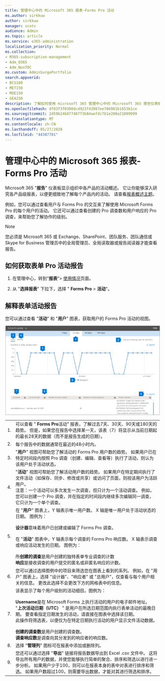 ```yaml
---
title: 管理中心中的 Microsoft 365 报表-Forms Pro 活动
ms.author: sirkkuw
author: sirkkuw
manager: scotv
audience: Admin
ms.topic: article
ms.service: o365-administration
localization_priority: Normal
ms.collection:
- M365-subscription-management
- Adm_O365
- Adm_NonTOC
ms.custom: AdminSurgePortfolio
search.appverid:
- BCS160
- MET150
- MOE150
- GEA150
description: 了解如何使用 microsoft 365 管理中心中的 Microsoft 365 报告仪表板获取 Microsoft Forms Pro 活动报告。
ms.openlocfilehash: df03f3f0300dcd923f43987ee786981b1653b1ce
ms.sourcegitcommit: 2d59b24b877487f3b84aefdc7b1e200a21009999
ms.translationtype: MT
ms.contentlocale: zh-CN
ms.lasthandoff: 05/27/2020
ms.locfileid: "44387701"
---
```

# <a name="microsoft-365-reports-in-the-admin-center---forms-pro-activity"></a>管理中心中的 Microsoft 365 报表-Forms Pro 活动

Microsoft 365 "**报告**" 仪表板显示组织中各产品的活动概述。 它让你能够深入研究各产品级报表，以便更细致地了解每个产品内的活动。 请查看[报表概述主题](activity-reports.md)。
  
例如，您可以通过查看用户与 Forms Pro 的交互来了解使用 Microsoft Forms Pro 的每个用户的活动。 它还可以通过查看创建的 Pro 调查数和用户响应的 Pro 调查，来帮助您了解协作的级别。 
  
> [!NOTE]
> 您必须是 Microsoft 365 或 Exchange、SharePoint、团队服务、团队通信或 Skype for Business 管理员中的全局管理员、全局读取器或报告阅读器才能查看报告。 

## <a name="how-to-get-to-the-forms-pro-activity-report"></a>如何获取表单 Pro 活动报告

1. 在管理中心，转到“**报表**”\> <a href="https://go.microsoft.com/fwlink/p/?linkid=2074756" target="_blank">使用情况</a>页面。

    
2. 从 "**选择报表**" 下拉下，选择 " **Forms Pro** \> **活动**"。

## <a name="interpret-the-forms-activity-report"></a>解释表单活动报告

您可以通过查看 "**活动**" 和 "**用户**" 图表，获取用户的 Forms Pro 活动的视图。 

![表单活动报告](../../media/formsproactivity.png)

|||
|:-----|:-----|
|1.  <br/> |可以查看 " **Forms Pro**活动" 报表，了解过去7天、30天、90天或180天的趋势。 但是，如果您在报告中选择某一天，该表（7）将显示从当前日期起的最长28天的数据（而不是报告生成的日期）。   <br/> |
|2.  <br/> |每个报告中的数据通常在最近的48小时内。  <br/> |
|3.  <br/> |"**用户**" 视图可帮助您了解活动的 Forms Pro 用户数的趋势。 如果用户已在特定时间段内按照 Pro 调查（创建、编辑、查看等）执行了活动，则认为该用户处于活动状态。  <br/> |
|4.  <br/> |"**活动**" 视图可帮助您了解活动用户数的趋势。 如果用户在特定期间执行了文件活动（如保存、同步、修改或共享）或访问了页面，则视该用户为活跃用户。<br/> 注意：一个活动可以多次发生一次调查，但只计为一个活动调查。 例如，您可以创建一个 Pro 调查，并在指定的时间段内继续多次编辑同一调查，它只计为一个单个调查。 <br>|
|5.<br/>|在 "**用户**" 图表上，Y 轴表示唯一用户数。 X 轴是唯一用户处于活动状态的日期。 图例为：<br/><br/>**设计器**意味着用户已创建或编辑了 Forms Pro 调查。<br><br>在 "**活动**" 图表中，Y 轴表示每个调查的 Forms Pro 响应数。 X 轴表示调查或响应活动发生的日期。 图例为：<br/><br/>所**创建的调查**是用户创建的独特表单专业调查的计数<br>**响应**是接收调查的用户提交的匿名或非匿名响应的计数。 |
|6.<br/>|您可以通过选择图例中的项目来筛选您在图表上看到的系列。 例如，在 "用户" 图表上，选择 "设计器"、"响应者" 或 "总用户"，仅查看与每个用户相关的信息。 更改此选择不会更改下方的网格表中的信息。|
|7.<br/>|该表显示了每个用户级别的活动细目。图例为：<br/><br/>**Username**是在 Microsoft Forms 上执行活动的用户的电子邮件地址。<br/>"**上次活动日期（UTC）** " 是用户在所选日期范围内执行表单活动的最晚日期。 要查看指定日期发生的活动，请直接在图表中选择该日期。<br/>此操作将筛选表，以便仅为在特定日期执行活动的用户显示文件活动数据。<br/><br/>**创建的调查数**是用户创建的调查数。<br/> **调查响应数**是调查向其分发到的响应者的响应数。|
|8.<br/>|选择 "**管理列**" 图标可在报表中添加或删除列。|
|9.<br/>|您还可以通过选择 "**导出**" 链接将报告数据导出到 Excel .csv 文件中。 这将导出所有用户的数据，并使您能够执行简单的聚合、排序和筛选以进行进一步分析。 如果用户少于100，则可以在报表本身的表中对表进行排序和筛选。 如果用户数超过100，则需要导出数据，才能对其进行筛选和排序。|